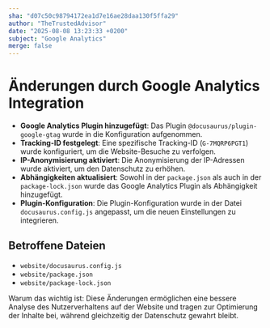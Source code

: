 ```yaml
---
sha: "d07c50c98794172ea1d7e16ae28daa130f5ffa29"
author: "TheTrustedAdvisor"
date: "2025-08-08 13:23:33 +0200"
subject: "Google Analytics"
merge: false
---
```


# Änderungen durch Google Analytics Integration

- **Google Analytics Plugin hinzugefügt**: Das Plugin `@docusaurus/plugin-google-gtag` wurde in die Konfiguration aufgenommen.
- **Tracking-ID festgelegt**: Eine spezifische Tracking-ID (`G-7MQRP6PGT1`) wurde konfiguriert, um die Website-Besuche zu verfolgen.
- **IP-Anonymisierung aktiviert**: Die Anonymisierung der IP-Adressen wurde aktiviert, um den Datenschutz zu erhöhen.
- **Abhängigkeiten aktualisiert**: Sowohl in der `package.json` als auch in der `package-lock.json` wurde das Google Analytics Plugin als Abhängigkeit hinzugefügt.
- **Plugin-Konfiguration**: Die Plugin-Konfiguration wurde in der Datei `docusaurus.config.js` angepasst, um die neuen Einstellungen zu integrieren.

## Betroffene Dateien
- `website/docusaurus.config.js`
- `website/package.json`
- `website/package-lock.json`

Warum das wichtig ist: Diese Änderungen ermöglichen eine bessere Analyse des Nutzerverhaltens auf der Website und tragen zur Optimierung der Inhalte bei, während gleichzeitig der Datenschutz gewahrt bleibt.

